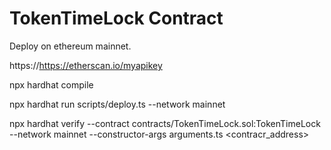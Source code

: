 # TokenTimeLock Contract

Deploy on ethereum mainnet.

https://https://etherscan.io/myapikey

npx hardhat compile

npx hardhat run scripts/deploy.ts --network mainnet

npx hardhat verify --contract contracts/TokenTimeLock.sol:TokenTimeLock --network mainnet --constructor-args arguments.ts <contracr_address>